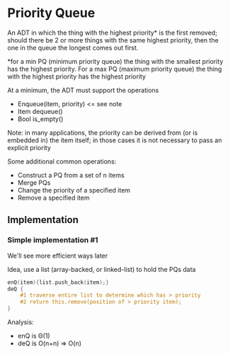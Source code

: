 # Priority Queue

An ADT in which the thing with the highest priority* is the first removed; should there be 2 or more things with the same highest priority, then the one in the queue the longest comes out first.

*for a min PQ (minimum priority queue) the thing with the smallest priority has the highest priority. For a max PQ (maximum priority queue) the thing with the highest priority has the highest priority

At a minimum, the ADT must support the operations

* Enqueue(item, priority) <= see note
* Item dequeue()
* Bool is_empty()

Note: in many applications, the priority can be derived from (or is embedded in) the item itself; in those cases it is not necessary to pass an explicit priority

Some additional common operations:

* Construct a PQ from a set of n items
* Merge PQs
* Change the priority of a specified item
* Remove a specified item

## Implementation

### Simple implementation #1

We'll see more efficient ways later

Idea, use a list (array-backed, or linked-list) to hold the PQs data

```c++
enQ(item){list.push_back(item);}
deQ {
    #1 traverse entire list to determine which has > priority
    #2 return this.remove(position of > priority item);
}
```

Analysis:

* enQ is Θ(1)
* deQ is O(n+n) => O(n)
